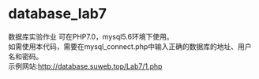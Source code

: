 # database_lab7
  数据库实验作业
  可在PHP7.0，mysql5.6环境下使用。   
  如需使用本代码，需要在mysql_connect.php中输入正确的数据库的地址、用户名和密码。   
  示例网站:http://database.suweb.top/Lab7/1.php

